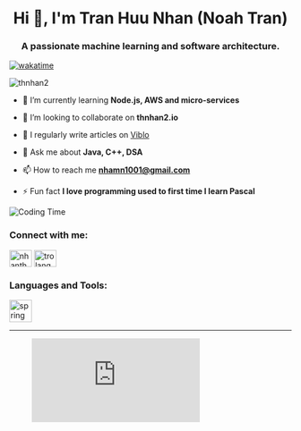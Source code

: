 <h1 align="center">Hi 👋, I'm Tran Huu Nhan (Noah Tran)</h1>
<h3 align="center">A passionate machine learning and software architecture.</h3>

[![wakatime](https://wakatime.com/badge/user/5a5aced5-e390-49e3-a843-879905047aae.svg)](https://wakatime.com/@5a5aced5-e390-49e3-a843-879905047aae)

<p align="left"> <img src="https://komarev.com/ghpvc/?username=thnhan2&label=Profile%20views&color=0e75b6&style=flat" alt="thnhan2" /> </p>

- 🌱 I’m currently learning **Node.js, AWS and micro-services**

- 👯 I’m looking to collaborate on **thnhan2.io**

- 📝 I regularly write articles on [Viblo](Viblo)

- 💬 Ask me about **Java, C++, DSA**

- 📫 How to reach me **nhamn1001@gmail.com**

- ⚡ Fun fact **I love programming used to first time I learn Pascal**


<!--START_SECTION:waka-->
![Coding Time](https://wakatime.com/badge/github/noahtran/thnhan2)
<!--END_SECTION:waka-->

<h3 align="left">Connect with me:</h3>
<p align="left">
<a href="https://twitter.com/nhanthatsu" target="blank"><img align="center" src="https://raw.githubusercontent.com/rahuldkjain/github-profile-readme-generator/master/src/images/icons/Social/twitter.svg" alt="nhanthatsu" height="30" width="40" /></a>
<a href="https://www.youtube.com/c/trolang03" target="blank"><img align="center" src="https://raw.githubusercontent.com/rahuldkjain/github-profile-readme-generator/master/src/images/icons/Social/youtube.svg" alt="trolang03" height="30" width="40" /></a>
</p>

<h3 align="left">Languages and Tools:</h3>
  </a> <a href="https://spring.io/" target="_blank" rel="noreferrer"> <img src="https://www.vectorlogo.zone/logos/springio/springio-icon.svg" alt="spring" width="40" height="40"/> </a>

---

<figure><embed src="https://wakatime.com/share/@noahtran/25a2f936-6888-41b1-8b33-ee8f3e80e35e.svg"></embed></figure>
